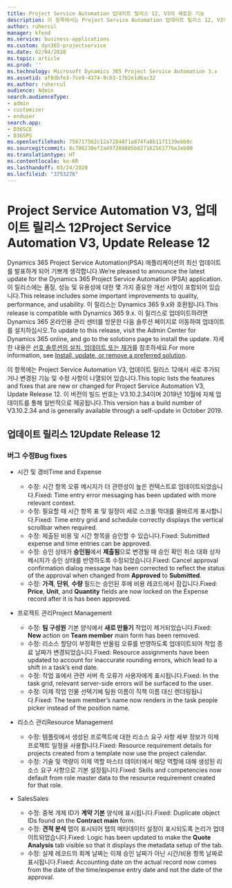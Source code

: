 ```yaml
---
title: Project Service Automation 업데이트 릴리스 12, V3의 새로운 기능
description: 이 항목에서는 Project Service Automation 업데이트 릴리스 12, V3의 새로운 기능에 대한 정보를 제공합니다.
author: ruhercul
manager: kfend
ms.service: business-applications
ms.custom: dyn365-projectservice
ms.date: 02/04/2020
ms.topic: article
ms.prod: ''
ms.technology: Microsoft Dynamics 365 Project Service Automation 3.x
ms.assetid: af8dbfe3-7ce9-4374-9c03-17b2e1d6ac32
ms.author: ruhercul
audience: Admin
search.audienceType:
- admin
- customizer
- enduser
search.app:
- D365CE
- D365PS
ms.openlocfilehash: 758717562c12a72848f1a874fa8b1171139ebb0c
ms.sourcegitcommit: 8c786230ef2a497280885b827162561776e2eb00
ms.translationtype: HT
ms.contentlocale: ko-KR
ms.lasthandoff: 03/24/2020
ms.locfileid: "3753276"
---
```

# <a name="project-service-automation-v3-update-release-12"></a><span data-ttu-id="beb78-103">Project Service Automation V3, 업데이트 릴리스 12</span><span class="sxs-lookup"><span data-stu-id="beb78-103">Project Service Automation V3, Update Release 12</span></span>
<span data-ttu-id="beb78-104">Dynamics 365 Project Service Automation(PSA) 애플리케이션의 최신 업데이트를 발표하게 되어 기쁘게 생각합니다.</span><span class="sxs-lookup"><span data-stu-id="beb78-104">We’re pleased to announce the latest update for the Dynamics 365 Project Service Automation (PSA) application.</span></span> <span data-ttu-id="beb78-105">이 릴리스에는 품질, 성능 및 유용성에 대한 몇 가지 중요한 개선 사항이 포함되어 있습니다.</span><span class="sxs-lookup"><span data-stu-id="beb78-105">This release includes some important improvements to quality, performance, and usability.</span></span> <span data-ttu-id="beb78-106">이 릴리스는 Dynamics 365 9.x와 호환됩니다.</span><span class="sxs-lookup"><span data-stu-id="beb78-106">This release is compatible with Dynamics 365 9.x.</span></span> <span data-ttu-id="beb78-107">이 릴리스로 업데이트하려면 Dynamics 365 온라인용 관리 센터를 방문한 다음 솔루션 페이지로 이동하여 업데이트를 설치하십시오.</span><span class="sxs-lookup"><span data-stu-id="beb78-107">To update to this release, visit the Admin Center for Dynamics 365 online, and go to the solutions page to install the update.</span></span> <span data-ttu-id="beb78-108">자세한 내용은 [선호 솔루션의 설치, 업데이트 또는 제거](https://docs.microsoft.com/power-platform/admin/install-remove-preferred-solution)를 참조하세요.</span><span class="sxs-lookup"><span data-stu-id="beb78-108">For more information, see [Install, update, or remove a preferred solution](https://docs.microsoft.com/power-platform/admin/install-remove-preferred-solution).</span></span>

<span data-ttu-id="beb78-109">이 항목에는 Project Service Automation V3, 업데이트 릴리스 12에서 새로 추가되거나 변경된 기능 및 수정 사항이 나열되어 있습니다.</span><span class="sxs-lookup"><span data-stu-id="beb78-109">This topic lists the features and fixes that are new or changed for Project Service Automation V3, Update Release 12.</span></span> <span data-ttu-id="beb78-110">이 버전의 빌드 번호는 V3.10.2.34이며 2019년 10월에 자체 업데이트를 통해 일반적으로 제공됩니다.</span><span class="sxs-lookup"><span data-stu-id="beb78-110">This version has a build number of V3.10.2.34 and is generally available through a self-update in October 2019.</span></span>

## <a name="update-release-12"></a><span data-ttu-id="beb78-111">업데이트 릴리스 12</span><span class="sxs-lookup"><span data-stu-id="beb78-111">Update Release 12</span></span>

### <a name="bug-fixes"></a><span data-ttu-id="beb78-112">버그 수정</span><span class="sxs-lookup"><span data-stu-id="beb78-112">Bug fixes</span></span>

- <span data-ttu-id="beb78-113">시간 및 경비</span><span class="sxs-lookup"><span data-stu-id="beb78-113">Time and Expense</span></span>

    - <span data-ttu-id="beb78-114">수정: 시간 항목 오류 메시지가 더 관련성이 높은 컨텍스트로 업데이트되었습니다.</span><span class="sxs-lookup"><span data-stu-id="beb78-114">Fixed: Time entry error messaging has been updated with more relevant context.</span></span>
    - <span data-ttu-id="beb78-115">수정: 필요할 때 시간 항목 표 및 일정이 세로 스크롤 막대를 올바르게 표시합니다.</span><span class="sxs-lookup"><span data-stu-id="beb78-115">Fixed: Time entry grid and schedule correctly displays the vertical scrollbar when required.</span></span>
    - <span data-ttu-id="beb78-116">수정: 제출된 비용 및 시간 항목을 승인할 수 있습니다.</span><span class="sxs-lookup"><span data-stu-id="beb78-116">Fixed: Submitted expense and time entries can be approved.</span></span>
    - <span data-ttu-id="beb78-117">수정: 승인 상태가 **승인됨**에서 **제출됨**으로 변경될 때 승인 확인 취소 대화 상자 메시지가 승인 상태를 반영하도록 수정되었습니다.</span><span class="sxs-lookup"><span data-stu-id="beb78-117">Fixed: Cancel approval confirmation dialog message has been corrected to reflect the status of the approval when changed from **Approved** to **Submitted**.</span></span>
    - <span data-ttu-id="beb78-118">수정: **가격**, **단위**, **수량** 필드는 승인된 후에 비용 레코드에서 잠깁니다.</span><span class="sxs-lookup"><span data-stu-id="beb78-118">Fixed: **Price**, **Unit**, and **Quantity** fields are now locked on the Expense record after it is has been approved.</span></span>

- <span data-ttu-id="beb78-119">프로젝트 관리</span><span class="sxs-lookup"><span data-stu-id="beb78-119">Project Management</span></span>

    - <span data-ttu-id="beb78-120">수정: **팀 구성원** 기본 양식에서 **새로 만들기** 작업이 제거되었습니다.</span><span class="sxs-lookup"><span data-stu-id="beb78-120">Fixed: **New** action on **Team member** main form has been removed.</span></span>
    - <span data-ttu-id="beb78-121">수정: 리소스 할당이 부정확한 반올림 오류를 반영하도록 업데이트되어 작업 종료 날짜가 변경되었습니다.</span><span class="sxs-lookup"><span data-stu-id="beb78-121">Fixed: Resource assignments have been updated to account for inaccurate rounding errors, which lead to a shift in a task’s end date.</span></span>
    - <span data-ttu-id="beb78-122">수정: 작업 표에서 관련 서버 측 오류가 사용자에게 표시됩니다.</span><span class="sxs-lookup"><span data-stu-id="beb78-122">Fixed: In the task grid, relevant server-side errors will be surfaced to the user.</span></span>
    - <span data-ttu-id="beb78-123">수정: 이제 작업 인물 선택기에 팀원 이름이 직책 이름 대신 렌더링됩니다.</span><span class="sxs-lookup"><span data-stu-id="beb78-123">Fixed: The team member’s name now renders in the task people picker instead of the position name.</span></span>

- <span data-ttu-id="beb78-124">리소스 관리</span><span class="sxs-lookup"><span data-stu-id="beb78-124">Resource Management</span></span>

    - <span data-ttu-id="beb78-125">수정: 템플릿에서 생성된 프로젝트에 대한 리소스 요구 사항 세부 정보가 이제 프로젝트 일정을 사용합니다.</span><span class="sxs-lookup"><span data-stu-id="beb78-125">Fixed: Resource requirement details for projects created from a template now use the project calendar.</span></span>
    - <span data-ttu-id="beb78-126">수정: 기술 및 역량이 이제 역할 마스터 데이터에서 해당 역할에 대해 생성된 리소스 요구 사항으로 기본 설정됩니다.</span><span class="sxs-lookup"><span data-stu-id="beb78-126">Fixed: Skills and competencies now default from role master data to the resource requirement created for that role.</span></span>

- <span data-ttu-id="beb78-127">Sales</span><span class="sxs-lookup"><span data-stu-id="beb78-127">Sales</span></span>

    - <span data-ttu-id="beb78-128">수정: 중복 개체 ID가 **계약 기본** 양식에 표시됩니다.</span><span class="sxs-lookup"><span data-stu-id="beb78-128">Fixed: Duplicate object IDs found on the **Contract main** form.</span></span>
    - <span data-ttu-id="beb78-129">수정: **견적 분석** 탭이 표시되어 탭의 메타데이터 설정이 표시되도록 논리가 업데이트되었습니다.</span><span class="sxs-lookup"><span data-stu-id="beb78-129">Fixed: Logic has been updated to make the **Quote Analysis** tab visible so that it displays the metadata setup of the tab.</span></span>
    - <span data-ttu-id="beb78-130">수정: 실제 레코드의 회계 날짜는 이제 승인 날짜가 아닌 시간/비용 항목 날짜로 표시됩니다.</span><span class="sxs-lookup"><span data-stu-id="beb78-130">Fixed: Accounting date on the actual record now comes from the date of the time/expense entry date and not the date of the approval.</span></span>
